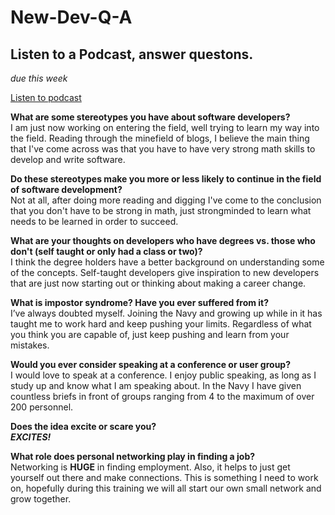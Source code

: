 # New-Dev-Q-A
## Listen to a Podcast, answer questons. 
_due this week_

[Listen to podcast](https://devchat.tv/ruby-rogues/180-rr-barriers-to-new-developers-with-kinsey-ann-durham)  

**What are some stereotypes you have about software developers?**  
I am just now working on entering the field, well trying to learn my way into the field.  Reading through the minefield of blogs, I believe the main thing that I've come across was that you have to have very strong math skills to develop and write software. 

**Do these stereotypes make you more or less likely to continue in the field of software development?**   
Not at all, after doing more reading and digging I've come to the conclusion that you don't have to be strong in math, just strongminded to learn what needs to be learned in order to succeed.

**What are your thoughts on developers who have degrees vs. those who don't (self taught or only had a class or two)?**  
I think the degree holders have a better background on understanding some of the concepts.  Self-taught developers give inspiration to new developers that are just now starting out or thinking about making a career change. 

**What is impostor syndrome? Have you ever suffered from it?**  
I’ve always doubted myself.  Joining the Navy and growing up while in it has taught me to work hard and keep pushing your limits. Regardless of what you think you are capable of, just keep pushing and learn from your mistakes.    



**Would you ever consider speaking at a conference or user group?**  
I would love to speak at a conference.  I enjoy public speaking, as long as I study up and know what I am speaking about.  In the Navy I have given countless briefs in front of groups ranging from 4 to the maximum of over 200 personnel.

**Does the idea excite or scare you?**  
**_EXCITES!_**


**What role does personal networking play in finding a job?**  
Networking is **HUGE** in finding employment.  Also, it helps to just get yourself out there and make connections.  This is something I need to work on, hopefully during this training we will all start our own small network and grow together.  
